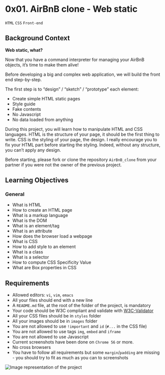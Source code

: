 # 0x01. AirBnB clone - Web static
`HTML` `CSS` `Front-end`

## Background Context
**Web static, what?**

Now that you have a command interpreter for managing your AirBnB objects, it’s time to make them alive!

Before developing a big and complex web application, we will build the front end step-by-step.

The first step is to “design” / “sketch” / “prototype” each element:
* Create simple HTML static pages
* Style guide
* Fake contents
* No Javascript
* No data loaded from anything

During this project, you will learn how to manipulate HTML and CSS languages. HTML is the structure of your page, it should be the first thing to write. CSS is the styling of your page, the design. I really encourage you to fix your HTML part before starting the styling. Indeed, without any structure, you can’t apply any design.

Before starting, please fork or clone the repository `AirBnB_clone` from your partner if you were not the owner of the previous project.

## Learning Objectives
### General
* What is HTML
* How to create an HTML page
* What is a markup language
* What is the DOM
* What is an element/tag
* What is an attribute
* How does the browser load a webpage
* What is CSS
* How to add style to an element
* What is a class
* What is a selector
* How to compute CSS Specificity Value
* What are Box properties in CSS

## Requirements
* Allowed editors: `vi`, `vim`, `emacs`
* All your files should end with a new line
* A `README.md` file, at the root of the folder of the project, is mandatory
* Your code should be W3C compliant and validate with [W3C-Validator](https://github.com/alx-tools/W3C-Validator)
* All your CSS files should be in `styles` folder
* All your images should be in `images` folder
* You are not allowed to use `!important` and `id` (`#...` in the CSS file)
* You are not allowed to use tags `img`, `embed` and `iframe`
* You are not allowed to use Javascript
* Current screenshots have been done on `Chrome 56` or more.
* No cross browsers
* You have to follow all requirements but some `margin`/`padding` are missing - you should try to fit as much as you can to screenshots

![Image representation of the project](https://s3.amazonaws.com/intranet-projects-files/concepts/74/hbnb_step1.png)
